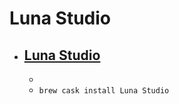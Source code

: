 # Luna Studio
- [Luna Studio](https://www.luna-lang.org/)
  - 
  - 
  - `brew cask install Luna Studio`
